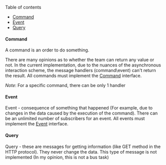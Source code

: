 Table of contents
* [Command](https://github.com/mmasiukevich/service-bus/blob/master/doc/en_messages.md#command)
* [Event](https://github.com/mmasiukevich/service-bus/blob/master/doc/en_messages.md#event)
* [Query](https://github.com/mmasiukevich/service-bus/blob/master/doc/en_messages.md#query)

#### Command
A command is an order to do something.

There are many opinions as to whether the team can return any value or not. In the current implementation, due to the nuances of the asynchronous interaction scheme, the message handlers (command\event) can\'t return the result. 
All commands must implement the [Command](https://github.com/mmasiukevich/service-bus/blob/master/src/Common/Contract/Messages/Command.php) interface. 

*Note*: For a specific command, there can be only 1 handler

#### Event
Event - consequence of something that happened (For example, due to changes in the data caused by the execution of the command). There can be an unlimited number of subscribers for an event.
All events must implement the [Event](https://github.com/mmasiukevich/service-bus/blob/master/src/Common/Contract/Messages/Event.php) interface. 

#### Query
Query - these are messages for getting information (like GET method in the HTTP protocol). They never change the data.
This type of message is not implemented (In my opinion, this is not a bus task)
